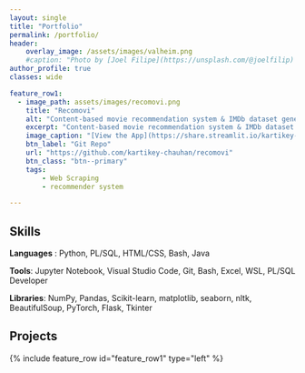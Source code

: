```yaml
---
layout: single
title: "Portfolio"
permalink: /portfolio/
header:
    overlay_image: /assets/images/valheim.png
    #caption: "Photo by [Joel Filipe](https://unsplash.com/@joelfilip) on [Unsplash](https://unsplash.com)"
author_profile: true
classes: wide

feature_row1:
  - image_path: assets/images/recomovi.png
    title: "Recomovi"
    alt: "Content-based movie recommendation system & IMDb dataset generator written in Python"
    excerpt: "Content-based movie recommendation system & IMDb dataset generator written in Python"
    image_caption: "[View the App](https://share.streamlit.io/kartikey-chauhan/recomovi)"
    btn_label: "Git Repo"
    url: "https://github.com/kartikey-chauhan/recomovi"
    btn_class: "btn--primary"
    tags: 
        - Web Scraping
        - recommender system

---
```


## Skills

**Languages** : Python, PL/SQL, HTML/CSS, Bash, Java

**Tools**: Jupyter Notebook, Visual Studio Code, Git, Bash, Excel, WSL, PL/SQL Developer

**Libraries**: NumPy, Pandas, Scikit-learn, matplotlib, seaborn, nltk, BeautifulSoup, PyTorch, Flask, Tkinter

## Projects

{% include feature_row id="feature_row1" type="left" %}



